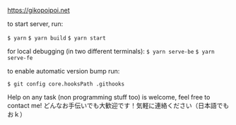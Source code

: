 https://gikopoipoi.net

to start server, run:

``$ yarn``
``$ yarn build``
``$ yarn start``

for local debugging (in two different terminals):
``$ yarn serve-be``
``$ yarn serve-fe``

to enable automatic version bump run:

``$ git config core.hooksPath .githooks``

Help on any task (non programming stuff too) is welcome, feel free to contact me!
どんなお手伝いでも大歓迎です！気軽に連絡ください（日本語でもおｋ）
